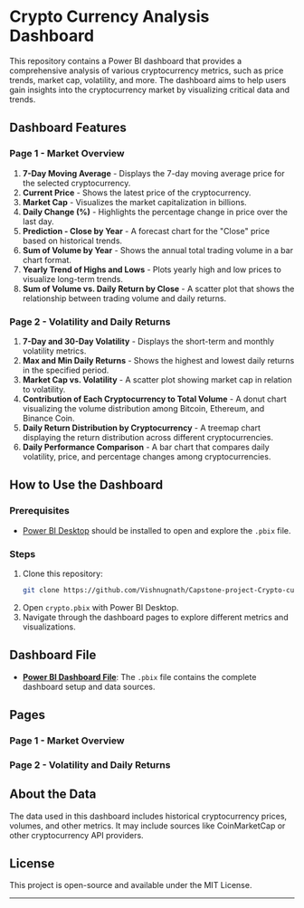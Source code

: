 # Crypto Currency Analysis Dashboard

This repository contains a Power BI dashboard that provides a comprehensive analysis of various cryptocurrency metrics, such as price trends, market cap, volatility, and more. The dashboard aims to help users gain insights into the cryptocurrency market by visualizing critical data and trends.

## Dashboard Features

### Page 1 - Market Overview
1. **7-Day Moving Average** - Displays the 7-day moving average price for the selected cryptocurrency.
2. **Current Price** - Shows the latest price of the cryptocurrency.
3. **Market Cap** - Visualizes the market capitalization in billions.
4. **Daily Change (%)** - Highlights the percentage change in price over the last day.
5. **Prediction - Close by Year** - A forecast chart for the "Close" price based on historical trends.
6. **Sum of Volume by Year** - Shows the annual total trading volume in a bar chart format.
7. **Yearly Trend of Highs and Lows** - Plots yearly high and low prices to visualize long-term trends.
8. **Sum of Volume vs. Daily Return by Close** - A scatter plot that shows the relationship between trading volume and daily returns.

### Page 2 - Volatility and Daily Returns
1. **7-Day and 30-Day Volatility** - Displays the short-term and monthly volatility metrics.
2. **Max and Min Daily Returns** - Shows the highest and lowest daily returns in the specified period.
3. **Market Cap vs. Volatility** - A scatter plot showing market cap in relation to volatility.
4. **Contribution of Each Cryptocurrency to Total Volume** - A donut chart visualizing the volume distribution among Bitcoin, Ethereum, and Binance Coin.
5. **Daily Return Distribution by Cryptocurrency** - A treemap chart displaying the return distribution across different cryptocurrencies.
6. **Daily Performance Comparison** - A bar chart that compares daily volatility, price, and percentage changes among cryptocurrencies.

## How to Use the Dashboard

### Prerequisites
- [Power BI Desktop](https://powerbi.microsoft.com/desktop/) should be installed to open and explore the `.pbix` file.

### Steps
1. Clone this repository:
   ```bash
   git clone https://github.com/Vishnugnath/Capstone-project-Crypto-currency-analysis.git
   ```
2. Open `crypto.pbix` with Power BI Desktop.
3. Navigate through the dashboard pages to explore different metrics and visualizations.

## Dashboard File

- **[Power BI Dashboard File](https://github.com/Vishnugnath/Capstone-project-Crypto-currency-analysis/blob/main/powerBI%20dashboard/crypto.pbix)**: The `.pbix` file contains the complete dashboard setup and data sources.

## Pages

### Page 1 - Market Overview


### Page 2 - Volatility and Daily Returns


## About the Data

The data used in this dashboard includes historical cryptocurrency prices, volumes, and other metrics. It may include sources like CoinMarketCap or other cryptocurrency API providers.

## License

This project is open-source and available under the MIT License.

---
